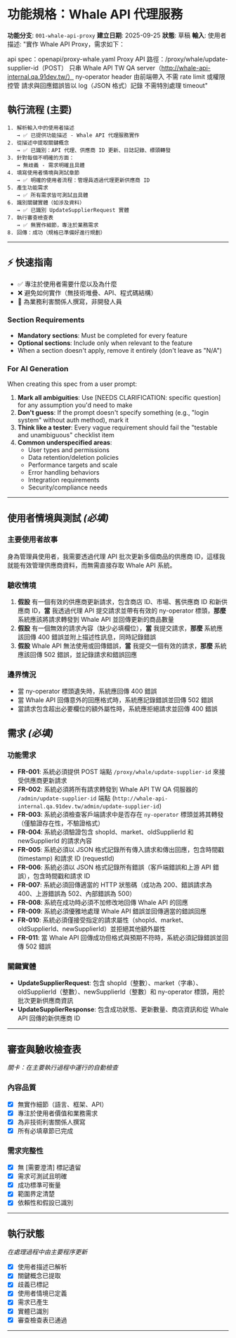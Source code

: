 # 功能規格：Whale API 代理服務

**功能分支**: `001-whale-api-proxy`
**建立日期**: 2025-09-25
**狀態**: 草稿
**輸入**: 使用者描述: "實作 Whale API Proxy，需求如下：

api spec：openapi/proxy-whale.yaml
Proxy API 路徑：/proxy/whale/update-supplier-id（POST）
只串 Whale API TW QA server（http://whale-api-internal.qa.91dev.tw/）
ny-operator header 由前端帶入
不需 rate limit 或權限控管
請求與回應錯誤皆以 log（JSON 格式）記錄
不需特別處理 timeout"

## 執行流程 (主要)
```
1. 解析輸入中的使用者描述
   → ✅ 已提供功能描述 - Whale API 代理服務實作
2. 從描述中提取關鍵概念
   → ✅ 已識別：API 代理、供應商 ID 更新、日誌記錄、標頭轉發
3. 針對每個不明確的方面：
   → 無歧義 - 需求明確且具體
4. 填寫使用者情境與測試章節
   → ✅ 明確的使用者流程：管理員透過代理更新供應商 ID
5. 產生功能需求
   → ✅ 所有需求皆可測試且具體
6. 識別關鍵實體（如涉及資料）
   → ✅ 已識別 UpdateSupplierRequest 實體
7. 執行審查檢查表
   → ✅ 無實作細節，專注於業務需求
8. 回傳：成功（規格已準備好進行規劃）
```

---

## ⚡ 快速指南
- ✅ 專注於使用者需要什麼以及為什麼
- ❌ 避免如何實作（無技術堆疊、API、程式碼結構）
- 👥 為業務利害關係人撰寫，非開發人員

### Section Requirements
- **Mandatory sections**: Must be completed for every feature
- **Optional sections**: Include only when relevant to the feature
- When a section doesn't apply, remove it entirely (don't leave as "N/A")

### For AI Generation
When creating this spec from a user prompt:
1. **Mark all ambiguities**: Use [NEEDS CLARIFICATION: specific question] for any assumption you'd need to make
2. **Don't guess**: If the prompt doesn't specify something (e.g., "login system" without auth method), mark it
3. **Think like a tester**: Every vague requirement should fail the "testable and unambiguous" checklist item
4. **Common underspecified areas**:
   - User types and permissions
   - Data retention/deletion policies  
   - Performance targets and scale
   - Error handling behaviors
   - Integration requirements
   - Security/compliance needs

---

## 使用者情境與測試 *(必填)*

### 主要使用者故事
身為管理員使用者，我需要透過代理 API 批次更新多個商品的供應商 ID，這樣我就能有效管理供應商資料，而無需直接存取 Whale API 系統。

### 驗收情境
1. **假設** 有一個有效的供應商更新請求，包含商店 ID、市場、舊供應商 ID 和新供應商 ID，**當** 我透過代理 API 提交請求並帶有有效的 ny-operator 標頭，**那麼** 系統應該將請求轉發到 Whale API 並回傳更新的商品數量
2. **假設** 有一個無效的請求內容（缺少必填欄位），**當** 我提交請求，**那麼** 系統應該回傳 400 錯誤並附上描述性訊息，同時記錄錯誤
3. **假設** Whale API 無法使用或回傳錯誤，**當** 我提交一個有效的請求，**那麼** 系統應該回傳 502 錯誤，並記錄請求和錯誤回應

### 邊界情況
- 當 ny-operator 標頭遺失時，系統應回傳 400 錯誤
- 當 Whale API 回傳意外的回應格式時，系統應記錄錯誤並回傳 502 錯誤
- 當請求包含超出必要欄位的額外屬性時，系統應拒絕請求並回傳 400 錯誤

## 需求 *(必填)*

### 功能需求
- **FR-001**: 系統必須提供 POST 端點 `/proxy/whale/update-supplier-id` 來接受供應商更新請求
- **FR-002**: 系統必須將所有請求轉發到 Whale API TW QA 伺服器的 `/admin/update-supplier-id` 端點 (`http://whale-api-internal.qa.91dev.tw/admin/update-supplier-id`)
- **FR-003**: 系統必須檢查客戶端請求中是否存在 `ny-operator` 標頭並將其轉發（僅驗證存在性，不驗證格式）
- **FR-004**: 系統必須驗證包含 shopId、market、oldSupplierId 和 newSupplierId 的請求內容
- **FR-005**: 系統必須以 JSON 格式記錄所有傳入請求和傳出回應，包含時間戳 (timestamp) 和請求 ID (requestId)
- **FR-006**: 系統必須以 JSON 格式記錄所有錯誤（客戶端錯誤和上游 API 錯誤），包含時間戳和請求 ID
- **FR-007**: 系統必須回傳適當的 HTTP 狀態碼（成功為 200、錯誤請求為 400、上游錯誤為 502、內部錯誤為 500）
- **FR-008**: 系統在成功時必須不加修改地回傳 Whale API 的回應
- **FR-009**: 系統必須優雅地處理 Whale API 錯誤並回傳適當的錯誤回應
- **FR-010**: 系統必須僅接受指定的請求屬性（shopId、market、oldSupplierId、newSupplierId）並拒絕其他額外屬性
- **FR-011**: 當 Whale API 回傳成功但格式與預期不符時，系統必須記錄錯誤並回傳 502 錯誤

### 關鍵實體
- **UpdateSupplierRequest**: 包含 shopId（整數）、market（字串）、oldSupplierId（整數）、newSupplierId（整數）和 ny-operator 標頭，用於批次更新供應商資訊
- **UpdateSupplierResponse**: 包含成功狀態、更新數量、商店資訊和從 Whale API 回傳的新供應商 ID

---

## 審查與驗收檢查表
*關卡：在主要執行過程中運行的自動檢查*

### 內容品質
- [x] 無實作細節（語言、框架、API）
- [x] 專注於使用者價值和業務需求
- [x] 為非技術利害關係人撰寫
- [x] 所有必填章節已完成

### 需求完整性
- [x] 無 [需要澄清] 標記遺留
- [x] 需求可測試且明確
- [x] 成功標準可衡量
- [x] 範圍界定清楚
- [x] 依賴性和假設已識別

---

## 執行狀態
*在處理過程中由主要程序更新*

- [x] 使用者描述已解析
- [x] 關鍵概念已提取
- [x] 歧義已標記
- [x] 使用者情境已定義
- [x] 需求已產生
- [x] 實體已識別
- [x] 審查檢查表已通過

---
